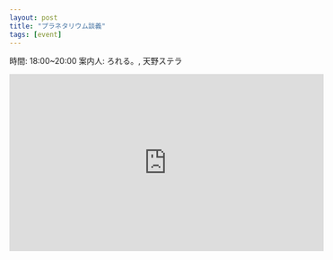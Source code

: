 ```yaml
---
layout: post
title: "プラネタリウム談義"
tags: [event]
---
```


時間: 18:00~20:00
案内人: ろれる。, 天野ステラ

<div class="youtube">
  <iframe width="560" height="315" src="https://www.youtube.com/embed/oGs8Gxaf9iE" frameborder="0" allow="accelerometer; autoplay; encrypted-media; gyroscope; picture-in-picture" allowfullscreen></iframe>
</div>
